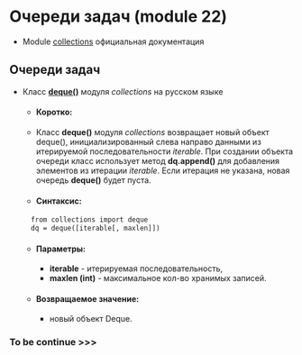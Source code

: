 # Очереди задач (module 22)

* Module [collections](https://docs.python.org/3/library/collections.html) официальная документация

## Очереди задач
* Класс **[deque()](https://docs-python.ru/standart-library/modul-collections-python/klass-deque-modulja-collections/)** модуля *collections* на русском языке
  * #### Коротко:
  * Класс **deque()** модуля *collections* возвращает новый объект deque(), 
  инициализированный слева направо данными из итерируемой последовательности *iterable*.
  При создании объекта очереди класс использует метод **dq.append()** для добавления элементов из итерации *iterable*. 
  Если итерация не указана, новая очередь **deque()** будет пуста.
  * #### Синтаксис:
  ```html
    from collections import deque
    dq = deque([iterable[, maxlen]])
  ```
  * #### Параметры:
    * **iterable** - итерируемая последовательность,
    * **maxlen (int)** - максимальное кол-во хранимых записей.
  * #### Возвращаемое значение:
    * новый объект Deque.

### To be continue >>>